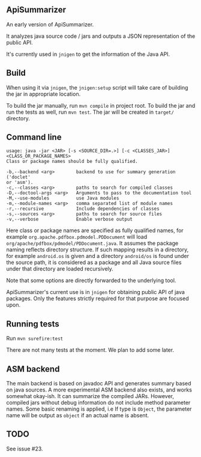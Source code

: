 ## ApiSummarizer
An early version of ApiSummarizer.

It analyzes java source code / jars and outputs a JSON representation of the public API.

It's currently used in `jnigen` to get the information of the Java API.

## Build
When using it via `jnigen`, the `jnigen:setup` script will take care of building the jar in appropriate location.

To build the jar manually, run `mvn compile` in project root. To build the jar and run the tests as well, run `mvn test`. The jar will be created in `target/` directory.

## Command line
```
usage: java -jar <JAR> [-s <SOURCE_DIR=.>] [-c <CLASSES_JAR>]
<CLASS_OR_PACKAGE_NAMES>
Class or package names should be fully qualified.

-b,--backend <arg>        backend to use for summary generation ('doclet'
or 'asm').
-c,--classes <arg>        paths to search for compiled classes
-D,--doctool-args <arg>   Arguments to pass to the documentation tool
-M,--use-modules          use Java modules
-m,--module-names <arg>   comma separated list of module names
-r,--recursive            Include dependencies of classes
-s,--sources <arg>        paths to search for source files
-v,--verbose              Enable verbose output
```

Here class or package names are specified as fully qualified names, for example `org.apache.pdfbox.pdmodel.PDDocument` will load `org/apache/pdfbox/pdmodel/PDDocument.java`. It assumes the package naming reflects directory structure. If such mapping results in a directory, for example `android.os` is given and a directory `android/os` is found under the source path, it is considered as a package and all Java source files under that directory are loaded recursively. 

Note that some options are directly forwarded to the underlying tool.

ApiSummarizer's current use is in `jnigen` for obtaining public API of java packages. Only the features strictly required for that purpose are focused upon.

## Running tests
Run `mvn surefire:test`

There are not many tests at the moment. We plan to add some later.

## ASM backend

The main backend is based on javadoc API and generates summary based on java sources. A more experimental ASM backend also exists, and works somewhat okay-ish. It can summarize the compiled JARs. However, compiled jars without debug information do not include method parameter names. Some basic renaming is applied, i.e If type is `Object`, the parameter name will be output as `object` if an actual name is absent.

## TODO
See issue #23.